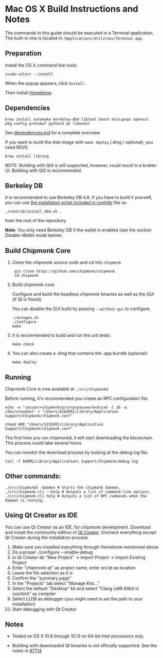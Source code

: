 Mac OS X Build Instructions and Notes
====================================
The commands in this guide should be executed in a Terminal application.
The built-in one is located in `/Applications/Utilities/Terminal.app`.

Preparation
-----------
Install the OS X command line tools:

`xcode-select --install`

When the popup appears, click `Install`.

Then install [Homebrew](https://brew.sh).

Dependencies
----------------------

    brew install automake berkeley-db4 libtool boost miniupnpc openssl pkg-config protobuf python3 qt libevent

See [dependencies.md](dependencies.md) for a complete overview.

If you want to build the disk image with `make deploy` (.dmg / optional), you need RSVG

    brew install librsvg

NOTE: Building with Qt4 is still supported, however, could result in a broken UI. Building with Qt5 is recommended.

Berkeley DB
-----------
It is recommended to use Berkeley DB 4.8. If you have to build it yourself,
you can use [the installation script included in contrib/](/contrib/install_db4.sh)
like so

```shell
./contrib/install_db4.sh .
```

from the root of the repository.

**Note**: You only need Berkeley DB if the wallet is enabled (see the section *Disable-Wallet mode* below).

Build Chipmonk Core
------------------------

1. Clone the chipmonk source code and cd into `chipmonk`

        git clone https://github.com/chipmonk/chipmonk
        cd chipmonk

2.  Build chipmonk-core:

    Configure and build the headless chipmonk binaries as well as the GUI (if Qt is found).

    You can disable the GUI build by passing `--without-gui` to configure.

        ./autogen.sh
        ./configure
        make

3.  It is recommended to build and run the unit tests:

        make check

4.  You can also create a .dmg that contains the .app bundle (optional):

        make deploy

Running
-------

Chipmonk Core is now available at `./src/chipmonkd`

Before running, it's recommended you create an RPC configuration file.

    echo -e "rpcuser=chipmonkrpc\nrpcpassword=$(xxd -l 16 -p /dev/urandom)" > "/Users/${USER}/Library/Application Support/Chipmonk/chipmonk.conf"

    chmod 600 "/Users/${USER}/Library/Application Support/Chipmonk/chipmonk.conf"

The first time you run chipmonkd, it will start downloading the blockchain. This process could take several hours.

You can monitor the download process by looking at the debug.log file:

    tail -f $HOME/Library/Application\ Support/Chipmonk/debug.log

Other commands:
-------

    ./src/chipmonkd -daemon # Starts the chipmonk daemon.
    ./src/chipmonk-cli --help # Outputs a list of command-line options.
    ./src/chipmonk-cli help # Outputs a list of RPC commands when the daemon is running.

Using Qt Creator as IDE
------------------------
You can use Qt Creator as an IDE, for chipmonk development.
Download and install the community edition of [Qt Creator](https://www.qt.io/download/).
Uncheck everything except Qt Creator during the installation process.

1. Make sure you installed everything through Homebrew mentioned above
2. Do a proper ./configure --enable-debug
3. In Qt Creator do "New Project" -> Import Project -> Import Existing Project
4. Enter "chipmonk-qt" as project name, enter src/qt as location
5. Leave the file selection as it is
6. Confirm the "summary page"
7. In the "Projects" tab select "Manage Kits..."
8. Select the default "Desktop" kit and select "Clang (x86 64bit in /usr/bin)" as compiler
9. Select LLDB as debugger (you might need to set the path to your installation)
10. Start debugging with Qt Creator

Notes
-----

* Tested on OS X 10.8 through 10.13 on 64-bit Intel processors only.

* Building with downloaded Qt binaries is not officially supported. See the notes in [#7714](https://github.com/bitcoin/bitcoin/issues/7714)

